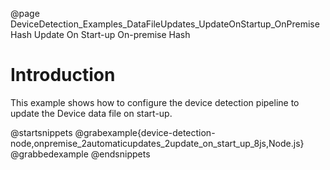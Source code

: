 @page DeviceDetection_Examples_DataFileUpdates_UpdateOnStartup_OnPremiseHash Update On Start-up On-premise Hash

# Introduction

This example shows how to configure the device detection pipeline to update the Device data file on start-up.

@startsnippets
@grabexample{device-detection-node,onpremise_2automaticupdates_2update_on_start_up_8js,Node.js}
@grabbedexample
@endsnippets
